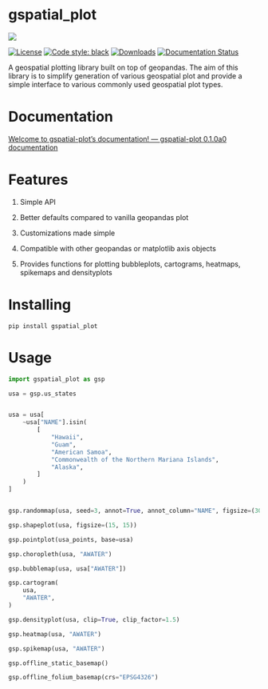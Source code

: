 # gspatial_plot

![](https://gspatial-plot.readthedocs.io/en/latest/_images/logo.png)

[![License](https://shields.io/badge/license-MIT-green.svg)](https://opensource.org/licenses/MIT)
[![Code style: black](https://img.shields.io/badge/code%20style-black-000000.svg)](https://github.com/psf/black)
[![Downloads](https://static.pepy.tech/badge/gspatial-plot)](https://pepy.tech/project/gspatial-plot)
[![Documentation Status](https://readthedocs.org/projects/gspatial-plot/badge/?version=latest)](https://gspatial-plot.readthedocs.io/en/latest/?badge=latest)

A geospatial plotting library built on top of geopandas. The aim of this library is to simplify generation of various geospatial plot and provide a simple interface to various commonly used geospatial plot types.

# Documentation

[Welcome to gspatial-plot’s documentation! &mdash; gspatial-plot 0.1.0a0 documentation](https://gspatial-plot.readthedocs.io/en/latest/index.html)

# Features

1. Simple API

2. Better defaults compared to vanilla geopandas plot

3. Customizations made simple

4. Compatible with other geopandas or matplotlib axis objects

5. Provides functions for plotting bubbleplots, cartograms, heatmaps, spikemaps and densityplots

# Installing

`pip install gspatial_plot`

# Usage

```python
import gspatial_plot as gsp

usa = gsp.us_states


usa = usa[
    ~usa["NAME"].isin(
        [
            "Hawaii",
            "Guam",
            "American Samoa",
            "Commonwealth of the Northern Mariana Islands",
            "Alaska",
        ]
    )
]


gsp.randommap(usa, seed=3, annot=True, annot_column="NAME", figsize=(30, 30))
```

```python
gsp.shapeplot(usa, figsize=(15, 15))
```

```python
gsp.pointplot(usa_points, base=usa)
```

```python
gsp.choropleth(usa, "AWATER")
```

```python
gsp.bubblemap(usa, usa["AWATER"])
```

```python
gsp.cartogram(
    usa,
    "AWATER",
)
```

```python
gsp.densityplot(usa, clip=True, clip_factor=1.5)
```

```python
gsp.heatmap(usa, "AWATER")
```

```python
gsp.spikemap(usa, "AWATER")
```

```python
gsp.offline_static_basemap()
```

```python
gsp.offline_folium_basemap(crs="EPSG4326")
```
